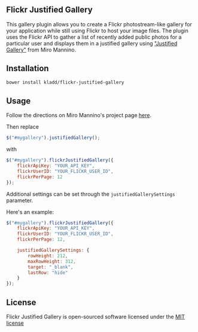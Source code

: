 ## Flickr Justified Gallery

This gallery plugin allows you to create a Flickr photostream-like gallery for your application
while still using Flickr to host your image files. The plugin uses the Flickr API to gather a list
of recently added public photos for a particular user and displays them in a justified gallery
using ["Justified Gallery"](http://miromannino.com/projects/justified-gallery/) from Miro Mannino.

## Installation

```bash
bower install kladd/flickr-justified-gallery
```

## Usage

Follow the directions on Miro Mannino's project page
[here](http://miromannino.com/projects/justified-gallery/).

Then replace

```javascript
$("#mygallery").justifiedGallery();
```

with

```javascript
$("#mygallery").flickrJustifiedGallery({
	flickrApiKey: "YOUR_API_KEY",
	flickrUserID: "YOUR_FLICKR_USER_ID",
	flickrPerPage: 12
});
```

Additional settings can be set through the `justifiedGallerySettings` parameter.

Here's an example:

```javascript
$("#mygallery").flickrJustifiedGallery({
	flickrApiKey: "YOUR_API_KEY",
	flickrUserID: "YOUR_FLICKR_USER_ID",
	flickrPerPage: 12,

	justifiedGallerySettings: {
		rowHeight: 212,
		maxRowHeight: 312,
		target: "_blank",
		lastRow: "hide"
	}
});
```

## License

Flickr Justified Gallery is open-sourced software licensed under the
[MIT license](https://raw.github.com/kladd/flickr-justified-gallery/master/LICENSE)
